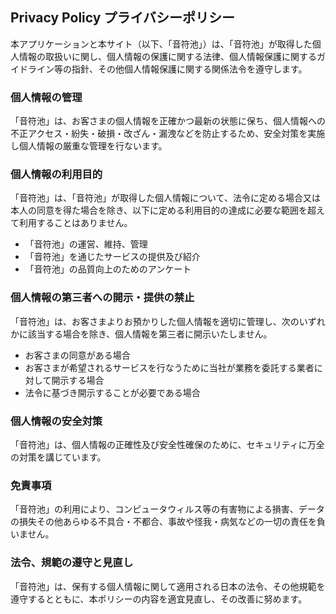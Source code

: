 ## Privacy Policy プライバシーポリシー

本アプリケーションと本サイト（以下、「音符池」）は、「音符池」が取得した個人情報の取扱いに関し、個人情報の保護に関する法律、個人情報保護に関するガイドライン等の指針、その他個人情報保護に関する関係法令を遵守します。

### 個人情報の管理

「音符池」は、お客さまの個人情報を正確かつ最新の状態に保ち、個人情報への不正アクセス・紛失・破損・改ざん・漏洩などを防止するため、安全対策を実施し個人情報の厳重な管理を行ないます。

### 個人情報の利用目的

「音符池」は、「音符池」が取得した個人情報について、法令に定める場合又は本人の同意を得た場合を除き、以下に定める利用目的の達成に必要な範囲を超えて利用することはありません。

- 「音符池」の運営、維持、管理
- 「音符池」を通じたサービスの提供及び紹介
- 「音符池」の品質向上のためのアンケート

### 個人情報の第三者への開示・提供の禁止

「音符池」は、お客さまよりお預かりした個人情報を適切に管理し、次のいずれかに該当する場合を除き、個人情報を第三者に開示いたしません。

- お客さまの同意がある場合
- お客さまが希望されるサービスを行なうために当社が業務を委託する業者に対して開示する場合
- 法令に基づき開示することが必要である場合

### 個人情報の安全対策

「音符池」は、個人情報の正確性及び安全性確保のために、セキュリティに万全の対策を講じています。

### 免責事項

「音符池」の利用により、コンピュータウィルス等の有害物による損害、データの損失その他あらゆる不具合・不都合、事故や怪我・病気などの一切の責任を負いません。

### 法令、規範の遵守と見直し

「音符池」は、保有する個人情報に関して適用される日本の法令、その他規範を遵守するとともに、本ポリシーの内容を適宜見直し、その改善に努めます。


